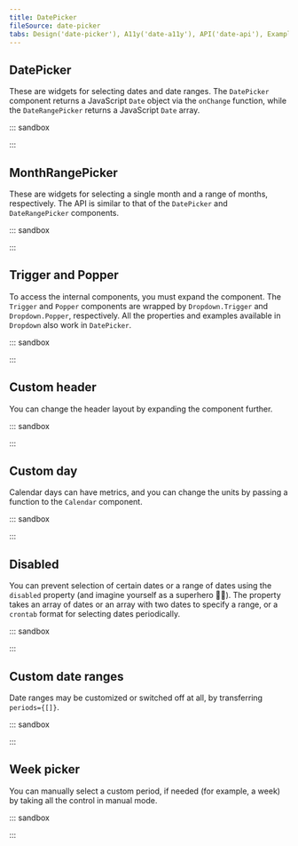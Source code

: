 ```yaml
---
title: DatePicker
fileSource: date-picker
tabs: Design('date-picker'), A11y('date-a11y'), API('date-api'), Example('date-code'), Changelog('date-changelog')
---
```


## DatePicker

These are widgets for selecting dates and date ranges. The `DatePicker` component returns a JavaScript `Date` object via the `onChange` function, while the `DateRangePicker` returns a JavaScript `Date` array.

::: sandbox

<script lang="tsx">
import React, { useState } from 'react';
import { DatePicker, DateRangePicker } from '@semcore/ui/date-picker';
import { Box, Flex } from '@semcore/ui/flex-box';

const Demo = () => {
  const [value, setValue] = useState(new Date('06/29/2020'));
  const [valueRange, setValueRange] = useState([]);

  return (
    <Flex>
      <Box>
        <DatePicker value={value} onChange={(date) => setValue(date)}>
          <DatePicker.Trigger />
          <DatePicker.Popper />
        </DatePicker>
      </Box>
      <Box ml={5}>
        <DateRangePicker value={valueRange} onChange={(date) => setValueRange(date)}>
          <DateRangePicker.Trigger />
          <DateRangePicker.Popper />
        </DateRangePicker>
      </Box>
    </Flex>
  );
};


</script>

:::

## MonthRangePicker

These are widgets for selecting a single month and a range of months, respectively. The API is similar to that of the `DatePicker` and `DateRangePicker` components.

::: sandbox

<script lang="tsx">
import React, { useState } from 'react';
import { MonthPicker, MonthRangePicker } from '@semcore/ui/date-picker';
import { Box, Flex } from '@semcore/ui/flex-box';

const Demo = () => {
  const [value, setValue] = useState(new Date());
  const [valueRange, setValueRange] = useState([]);

  return (
    <Flex>
      <Box>
        <MonthPicker value={value} onChange={(date) => setValue(date)}>
          <MonthPicker.Trigger />
          <MonthPicker.Popper />
        </MonthPicker>
      </Box>
      <Box ml={5}>
        <MonthRangePicker value={valueRange} onChange={(date) => setValueRange(date)}>
          <MonthRangePicker.Trigger />
          <MonthRangePicker.Popper />
        </MonthRangePicker>
      </Box>
    </Flex>
  );
};


</script>

:::

## Trigger and Popper

To access the internal components, you must expand the component. The `Trigger` and `Popper` components are wrapped by `Dropdown.Trigger` and `Dropdown.Popper`, respectively. All the properties and examples available in `Dropdown` also work in `DatePicker`.

::: sandbox

<script lang="tsx">
import React from 'react';
import { DatePicker } from '@semcore/ui/date-picker';

const Demo = () => {
  return (
    <DatePicker>
      <DatePicker.Trigger>
        <DatePicker.Trigger.SingleDateInput>
          <DatePicker.Trigger.SingleDateInput.Indicator />
          <DatePicker.Trigger.SingleDateInput.MaskedInput />
        </DatePicker.Trigger.SingleDateInput>
      </DatePicker.Trigger>
      <DatePicker.Popper />
    </DatePicker>
  );
};


</script>

:::

## Custom header

You can change the header layout by expanding the component further.

::: sandbox

<script lang="tsx">
import React from 'react';
import { DatePicker } from '@semcore/ui/date-picker';

const Demo = () => {
  return (
    <DatePicker>
      <DatePicker.Trigger />
      <DatePicker.Popper>
        <DatePicker.Header>
          <DatePicker.Prev />
          <DatePicker.Title>
            {({ displayedPeriod }) =>
              typeof displayedPeriod === 'string'
                ? displayedPeriod
                : new Intl.DateTimeFormat('en-US', {
                    month: 'short',
                    year: 'numeric',
                  }).format(displayedPeriod)
            }
          </DatePicker.Title>
          <DatePicker.Next />
        </DatePicker.Header>
        <DatePicker.Calendar />
      </DatePicker.Popper>
    </DatePicker>
  );
};


</script>

:::

## Custom day

Calendar days can have metrics, and you can change the units by passing a function to the `Calendar` component.

::: sandbox

<script lang="tsx">
import React from 'react';
import { DatePicker } from '@semcore/ui/date-picker';
import ProgressBar from '@semcore/ui/progress-bar';
import { Flex } from '@semcore/ui/flex-box';

function randomInteger(min, max) {
  let rand = min - 0.5 + Math.random() * (max - min + 1);
  rand = Math.round(rand);
  return rand;
}

const Demo = () => {
  return (
    <DatePicker>
      <DatePicker.Trigger />
      <DatePicker.Popper>
        <DatePicker.Header />
        <DatePicker.Calendar>
          {({ days }) =>
            days.map((data, i) => (
              <DatePicker.Calendar.Unit {...data} key={i}>
                <Flex direction='column' p={1} w={'100%'} alignItems='center'>
                  {data.children}
                  <ProgressBar
                    size='s'
                    duration={0}
                    value={randomInteger(0, 100)}
                    theme='dark'
                    mt={1}
                  />
                </Flex>
              </DatePicker.Calendar.Unit>
            ))
          }
        </DatePicker.Calendar>
      </DatePicker.Popper>
    </DatePicker>
  );
};


</script>

:::

## Disabled

You can prevent selection of certain dates or a range of dates using the `disabled` property (and imagine yourself as a superhero 🕺🏻). The property takes an array of dates or an array with two dates to specify a range, or a `crontab` format for selecting dates periodically.

::: sandbox

<script lang="tsx">
import React from 'react';
import { DatePicker } from '@semcore/ui/date-picker';

const Demo = () => {
  const today = new Date();
  return (
    <DatePicker disabled={[new Date(today.getFullYear(), 0, 1), [today, false], '* * 6,7']}>
      <DatePicker.Trigger />
      <DatePicker.Popper />
    </DatePicker>
  );
};


</script>

:::

## Custom date ranges

Date ranges may be customized or switched off at all, by transferring `periods={[]}`.

::: sandbox

<script lang="tsx">
import React from 'react';
import { DateRangePicker } from '@semcore/ui/date-picker';
import { Flex, Box } from '@semcore/ui/flex-box';

const Demo = () => {
  const pastYear = new Date();
  pastYear.setFullYear(pastYear.getFullYear() - 1);
  const past6days = new Date();
  past6days.setDate(past6days.getDate() - 6);
  const past13days = new Date();
  past13days.setDate(past13days.getDate() - 13);

  const periods = [
    { children: 'Last 7 days', value: [past6days, new Date()] },
    { children: 'Last 14 days', value: [past13days, new Date()] },
    { children: 'Last Year', value: [pastYear, new Date()] },
  ];
  return (
    <Flex>
      <Box mr={5} mb={5}>
        <DateRangePicker periods={periods}>
          <DateRangePicker.Trigger />
          <DateRangePicker.Popper />
        </DateRangePicker>
      </Box>
      <Box>
        <DateRangePicker>
          <DateRangePicker.Trigger />
          <DateRangePicker.Popper />
        </DateRangePicker>
      </Box>
    </Flex>
  );
};


</script>

:::

## Week picker

You can manually select a custom period, if needed (for example, a week) by taking all the control in manual mode.

::: sandbox

<script lang="tsx">
import React, { useState } from 'react';
import { DateRangePicker } from '@semcore/ui/date-picker';

function dateToClosestWeek(date) {
  const startWeek = new Date(date);
  const endWeek = new Date(date);

  startWeek.setDate(startWeek.getDate() + 1 - (startWeek.getDay() || 7));
  endWeek.setDate(endWeek.getDate() + 7 - (endWeek.getDay() || 7));
  return [startWeek, endWeek];
}

const Demo = () => {
  const [visible, setVisible] = useState(false);
  const [value, setValue] = useState([]);
  const [highlighted, setHighlighted] = useState([]);

  React.useEffect(() => {
    if (!value[0]) return;
    const week = dateToClosestWeek(value[0]);
    if (!value[1] || week[0].getTime() !== value[0].getTime()) {
      setValue(week);
    }
  }, [value[0]?.getTime()]);

  return (
    <DateRangePicker
      visible={visible}
      onVisibleChange={(visible) => setVisible(visible)}
      value={value}
      onChange={setValue}
      highlighted={highlighted}
    >
      <DateRangePicker.Trigger>
        <DateRangePicker.Trigger.DateRange>
          <DateRangePicker.Trigger.DateRange.Indicator />
          <DateRangePicker.Trigger.DateRange.FromMaskedInput />
          <DateRangePicker.Trigger.DateRange.RangeSep />
          <DateRangePicker.Trigger.DateRange.ToMaskedInput disabled />
        </DateRangePicker.Trigger.DateRange>
      </DateRangePicker.Trigger>
      <DateRangePicker.Popper>
        <DateRangePicker.Header />
        <DateRangePicker.Calendar
          renderOutdated
          onHighlightedChange={(date) => {
            if (date.length === 1) setHighlighted([]);
          }}
        >
          {({ days }) =>
            days.map((data, i) => (
              <DateRangePicker.Calendar.Unit
                {...data}
                key={i}
                onMouseEnter={() => {
                  setHighlighted(dateToClosestWeek(data.date));
                }}
                onClick={() => {
                  setValue(dateToClosestWeek(data.date));
                  setVisible(false);
                  return false;
                }}
              />
            ))
          }
        </DateRangePicker.Calendar>
      </DateRangePicker.Popper>
    </DateRangePicker>
  );
};


</script>

:::
